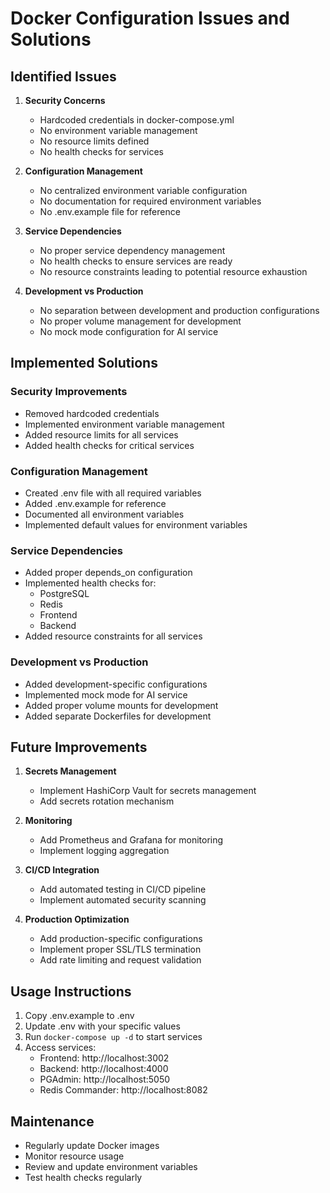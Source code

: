 # Docker Configuration Issues and Solutions

## Identified Issues

1. **Security Concerns**
   - Hardcoded credentials in docker-compose.yml
   - No environment variable management
   - No resource limits defined
   - No health checks for services

2. **Configuration Management**
   - No centralized environment variable configuration
   - No documentation for required environment variables
   - No .env.example file for reference

3. **Service Dependencies**
   - No proper service dependency management
   - No health checks to ensure services are ready
   - No resource constraints leading to potential resource exhaustion

4. **Development vs Production**
   - No separation between development and production configurations
   - No proper volume management for development
   - No mock mode configuration for AI service

## Implemented Solutions

### Security Improvements
- Removed hardcoded credentials
- Implemented environment variable management
- Added resource limits for all services
- Added health checks for critical services

### Configuration Management
- Created .env file with all required variables
- Added .env.example for reference
- Documented all environment variables
- Implemented default values for environment variables

### Service Dependencies
- Added proper depends_on configuration
- Implemented health checks for:
  - PostgreSQL
  - Redis
  - Frontend
  - Backend
- Added resource constraints for all services

### Development vs Production
- Added development-specific configurations
- Implemented mock mode for AI service
- Added proper volume mounts for development
- Added separate Dockerfiles for development

## Future Improvements

1. **Secrets Management**
   - Implement HashiCorp Vault for secrets management
   - Add secrets rotation mechanism

2. **Monitoring**
   - Add Prometheus and Grafana for monitoring
   - Implement logging aggregation

3. **CI/CD Integration**
   - Add automated testing in CI/CD pipeline
   - Implement automated security scanning

4. **Production Optimization**
   - Add production-specific configurations
   - Implement proper SSL/TLS termination
   - Add rate limiting and request validation

## Usage Instructions

1. Copy .env.example to .env
2. Update .env with your specific values
3. Run `docker-compose up -d` to start services
4. Access services:
   - Frontend: http://localhost:3002
   - Backend: http://localhost:4000
   - PGAdmin: http://localhost:5050
   - Redis Commander: http://localhost:8082

## Maintenance

- Regularly update Docker images
- Monitor resource usage
- Review and update environment variables
- Test health checks regularly
